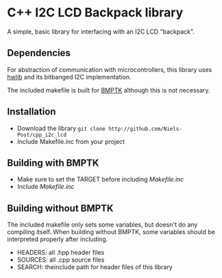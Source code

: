 C++ I2C LCD Backpack library
============================

A simple, basic library for interfacing with an I2C LCD "backpack".

Dependencies
-----
For abstraction of communication with microcontrollers, this library uses [hwlib](http://github.com/wovo/hwlib) and its bitbanged I2C implementation.

The included makefile is built for [BMPTK](http://github.com/wovo/bmptk) although this is not necessary.

Installation
-----
- Download the library `git clone http://github.com/Niels-Post/cpp_i2c_lcd`
- Include Makefile.inc from your project

Building with BMPTK
----
- Make sure to set the TARGET before including *Makefile.inc*
- Include *Makefile.inc*


Building without BMPTK
----
The included makefile only sets some variables, but doesn't do any compiling itself. When building without BMPTK, some variables should be interpreted properly after including.
- HEADERS: all .hpp header files
- SOURCES: all .cpp source files
- SEARCH: theinclude path for header files of this library 



